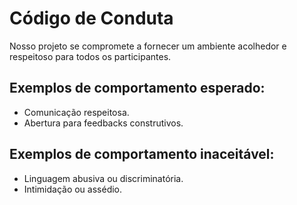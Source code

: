 # Código de Conduta

Nosso projeto se compromete a fornecer um ambiente acolhedor e respeitoso para todos os participantes.

## Exemplos de comportamento esperado:
- Comunicação respeitosa.
- Abertura para feedbacks construtivos.

## Exemplos de comportamento inaceitável:
- Linguagem abusiva ou discriminatória.
- Intimidação ou assédio.
